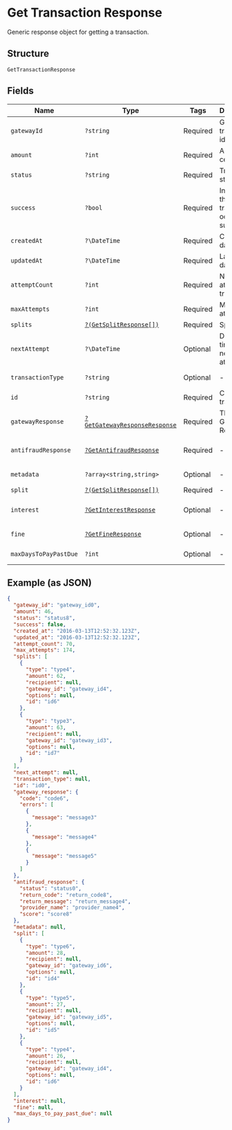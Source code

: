 
# Get Transaction Response

Generic response object for getting a transaction.

## Structure

`GetTransactionResponse`

## Fields

| Name | Type | Tags | Description | Getter | Setter |
|  --- | --- | --- | --- | --- | --- |
| `gatewayId` | `?string` | Required | Gateway transaction id | getGatewayId(): ?string | setGatewayId(?string gatewayId): void |
| `amount` | `?int` | Required | Amount in cents | getAmount(): ?int | setAmount(?int amount): void |
| `status` | `?string` | Required | Transaction status | getStatus(): ?string | setStatus(?string status): void |
| `success` | `?bool` | Required | Indicates if the transaction ocurred successfuly | getSuccess(): ?bool | setSuccess(?bool success): void |
| `createdAt` | `?\DateTime` | Required | Creation date | getCreatedAt(): ?\DateTime | setCreatedAt(?\DateTime createdAt): void |
| `updatedAt` | `?\DateTime` | Required | Last update date | getUpdatedAt(): ?\DateTime | setUpdatedAt(?\DateTime updatedAt): void |
| `attemptCount` | `?int` | Required | Number of attempts tried | getAttemptCount(): ?int | setAttemptCount(?int attemptCount): void |
| `maxAttempts` | `?int` | Required | Max attempts | getMaxAttempts(): ?int | setMaxAttempts(?int maxAttempts): void |
| `splits` | [`?(GetSplitResponse[])`](../../doc/models/get-split-response.md) | Required | Splits | getSplits(): ?array | setSplits(?array splits): void |
| `nextAttempt` | `?\DateTime` | Optional | Date and time of the next attempt | getNextAttempt(): ?\DateTime | setNextAttempt(?\DateTime nextAttempt): void |
| `transactionType` | `?string` | Optional | - | getTransactionType(): ?string | setTransactionType(?string transactionType): void |
| `id` | `?string` | Required | Código da transação | getId(): ?string | setId(?string id): void |
| `gatewayResponse` | [`?GetGatewayResponseResponse`](../../doc/models/get-gateway-response-response.md) | Required | The Gateway Response | getGatewayResponse(): ?GetGatewayResponseResponse | setGatewayResponse(?GetGatewayResponseResponse gatewayResponse): void |
| `antifraudResponse` | [`?GetAntifraudResponse`](../../doc/models/get-antifraud-response.md) | Required | - | getAntifraudResponse(): ?GetAntifraudResponse | setAntifraudResponse(?GetAntifraudResponse antifraudResponse): void |
| `metadata` | `?array<string,string>` | Optional | - | getMetadata(): ?array | setMetadata(?array metadata): void |
| `split` | [`?(GetSplitResponse[])`](../../doc/models/get-split-response.md) | Required | - | getSplit(): ?array | setSplit(?array split): void |
| `interest` | [`?GetInterestResponse`](../../doc/models/get-interest-response.md) | Optional | - | getInterest(): ?GetInterestResponse | setInterest(?GetInterestResponse interest): void |
| `fine` | [`?GetFineResponse`](../../doc/models/get-fine-response.md) | Optional | - | getFine(): ?GetFineResponse | setFine(?GetFineResponse fine): void |
| `maxDaysToPayPastDue` | `?int` | Optional | - | getMaxDaysToPayPastDue(): ?int | setMaxDaysToPayPastDue(?int maxDaysToPayPastDue): void |

## Example (as JSON)

```json
{
  "gateway_id": "gateway_id0",
  "amount": 46,
  "status": "status8",
  "success": false,
  "created_at": "2016-03-13T12:52:32.123Z",
  "updated_at": "2016-03-13T12:52:32.123Z",
  "attempt_count": 70,
  "max_attempts": 174,
  "splits": [
    {
      "type": "type4",
      "amount": 62,
      "recipient": null,
      "gateway_id": "gateway_id4",
      "options": null,
      "id": "id6"
    },
    {
      "type": "type3",
      "amount": 63,
      "recipient": null,
      "gateway_id": "gateway_id3",
      "options": null,
      "id": "id7"
    }
  ],
  "next_attempt": null,
  "transaction_type": null,
  "id": "id0",
  "gateway_response": {
    "code": "code6",
    "errors": [
      {
        "message": "message3"
      },
      {
        "message": "message4"
      },
      {
        "message": "message5"
      }
    ]
  },
  "antifraud_response": {
    "status": "status0",
    "return_code": "return_code8",
    "return_message": "return_message4",
    "provider_name": "provider_name4",
    "score": "score8"
  },
  "metadata": null,
  "split": [
    {
      "type": "type6",
      "amount": 28,
      "recipient": null,
      "gateway_id": "gateway_id6",
      "options": null,
      "id": "id4"
    },
    {
      "type": "type5",
      "amount": 27,
      "recipient": null,
      "gateway_id": "gateway_id5",
      "options": null,
      "id": "id5"
    },
    {
      "type": "type4",
      "amount": 26,
      "recipient": null,
      "gateway_id": "gateway_id4",
      "options": null,
      "id": "id6"
    }
  ],
  "interest": null,
  "fine": null,
  "max_days_to_pay_past_due": null
}
```

